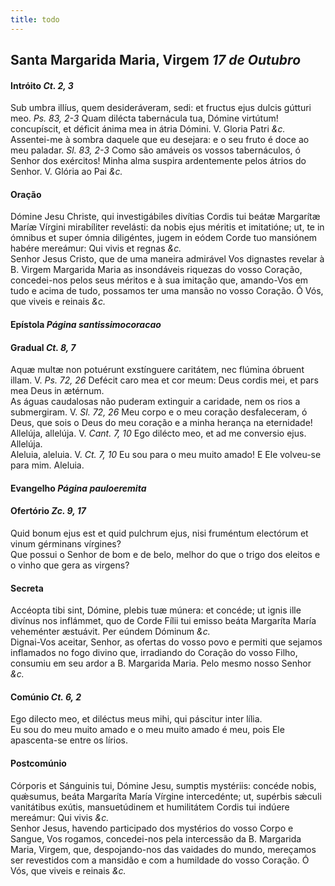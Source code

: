 ```yaml
---
title: todo
---
```

<h2 class="text-center">Santa Margarida Maria, Virgem <em>17 de Outubro</em></h2>

<h4 class="text-center">Intróito <em>Ct. 2, 3</em></h4>
<div class="container-fluid">
<div class="row">
<div class="dropcap text-justify">
Sub umbra illíus, quem desideráveram, sedi: et fructus ejus dulcis gútturi meo. <em>Ps. 83, 2-3</em> Quam dilécta tabernácula tua, Dómine virtútum! concupíscit, et déficit ánima mea in átria Dómini.
V. Gloria Patri <em>&c.</em>
</div>
<div class="dropcap text-justify">
Assentei-me à sombra daquele que eu desejara: e o seu fruto é doce ao meu paladar. <em>Sl. 83, 2-3</em> Como são amáveis os vossos tabernáculos, ó Senhor dos exércitos! Minha alma suspira ardentemente pelos átrios do Senhor.
V. Glória ao Pai <em>&c.</em>
</div>
</div>
</div>

<h4 class="text-center">Oração</h4>
<div class="container-fluid">
<div class="row">
<div class="dropcap text-justify">
Dómine Jesu Christe, qui investigábiles divítias Cordis tui beátæ Margarítæ Maríæ Vírgini mirabíliter revelásti: da nobis ejus méritis et imitatióne; ut, te in ómnibus et super ómnia diligéntes, jugem in eódem Corde tuo mansiónem habére mereámur: Qui vivis et regnas <em>&c.</em>
</div>
<div class="dropcap text-justify">
Senhor Jesus Cristo, que de uma maneira admirável Vos dignastes revelar à B. Virgem Margarida Maria as insondáveis riquezas do vosso Coração, concedei-nos pelos seus méritos e à sua imitação que, amando-Vos em tudo e acima de tudo, possamos ter uma mansão no vosso Coração. Ó Vós, que viveis e reinais <em>&c.</em>
</div>
</div>
</div>

<h4 class="text-center">Epístola <em>Página santissimocoracao</em></h4>

<h4 class="text-center">Gradual <em>Ct. 8, 7</em></h4>
<div class="container-fluid">
<div class="row">
<div class="dropcap text-justify">
Aquæ multæ non potuérunt exstínguere caritátem, nec flúmina óbruent illam. V. <em>Ps. 72, 26</em> Defécit caro mea et cor meum: Deus cordis mei, et pars mea Deus in ætérnum.
</div>
<div class="dropcap text-justify">
As águas caudalosas não puderam extinguir a caridade, nem os rios a submergiram. V. <em>Sl. 72, 26</em> Meu corpo e o meu coração desfaleceram, ó Deus, que sois o Deus do meu coração e a minha herança na eternidade!
</div>
<div class="text-justify">
Allelúja, allelúja. V. <em>Cant. 7, 10</em> Ego dilécto meo, et ad me conversio ejus. Allelúja.
</div>
<div class="text-justify">
Aleluia, aleluia. V. <em>Ct. 7, 10</em> Eu sou para o meu muito amado! E Ele volveu-se para mim. Aleluia.
</div>
</div>
</div>

<h4 class="text-center">Evangelho <em>Página pauloeremita</em></h4>

<h4 class="text-center">Ofertório <em>Zc. 9, 17</em></h4>
<div class="container-fluid">
<div class="row">
<div class="dropcap text-justify">
Quid bonum ejus est et quid pulchrum ejus, nisi fruméntum electórum et vinum gérminans vírgines?
</div>
<div class="dropcap text-justify">
Que possui o Senhor de bom e de belo, melhor do que o trigo dos eleitos e o vinho que gera as virgens?
</div>
</div>
</div>

<h4 class="text-center">Secreta</h4>
<div class="container-fluid">
<div class="row">
<div class="dropcap text-justify">
Accéopta tibi sint, Dómine, plebis tuæ múnera: et concéde; ut ignis ille divínus nos inflámmet, quo de Corde Fílii tui emisso beáta Margaríta María veheménter æstuávit. Per eúndem Dóminum <em>&c.</em>
</div>
<div class="dropcap text-justify">
Dignai-Vos aceitar, Senhor, as ofertas do vosso povo e permiti que sejamos inflamados no fogo divino que, irradiando do Coração do vosso Filho, consumiu em seu ardor a B. Margarida Maria. Pelo mesmo nosso Senhor <em>&c.</em>
</div>
</div>
</div>

<h4 class="text-center">Comúnio <em>Ct. 6, 2</em></h4>
<div class="container-fluid">
<div class="row">
<div class="dropcap text-justify">
Ego dilecto meo, et diléctus meus mihi, qui páscitur inter lília.
</div>
<div class="dropcap text-justify">
Eu sou do meu muito amado e o meu muito amado é meu, pois Ele apascenta-se entre os lírios.
</div>
</div>
</div>

<h4 class="text-center">Postcomúnio</h4>
<div class="container-fluid">
<div class="row">
<div class="dropcap text-justify">
Córporis et Sánguinis tui, Dómine Jesu, sumptis mystériis: concéde nobis, quǽsumus, beáta Margaríta María Vírgine intercedénte; ut, supérbis sǽculi vanitátibus exútis, mansuetúdinem et humilitátem Cordis tui indúere mereámur: Qui vivis <em>&c.</em>
</div>
<div class="dropcap text-justify">
Senhor Jesus, havendo participado dos mystérios do vosso Corpo e Sangue, Vos rogamos, concedei-nos pela intercessão da B. Margarida Maria, Virgem, que, despojando-nos das vaidades do mundo, mereçamos ser revestidos com a mansidão e com a humildade do vosso Coração. Ó Vós, que viveis e reinais <em>&c.</em>
</div>
</div>
</div>
